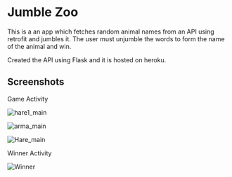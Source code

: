 
# Jumble Zoo

This is a an app which fetches random animal names from an API using retrofit and jumbles it.
The user must unjumble the words to form the name of the animal and win.

Created the API using Flask and it is hosted on heroku.


## Screenshots

Game Activity

![hare1_main](https://user-images.githubusercontent.com/73965147/196348405-1b09d80b-0b83-43bd-a534-9ebfdf804b4a.jpg)

![arma_main](https://user-images.githubusercontent.com/73965147/196348410-635c446d-6d5a-439b-b395-78066a978e1c.jpg)

![Hare_main](https://user-images.githubusercontent.com/73965147/196348416-d8e6bdbc-46a8-44c1-87fb-0704067a1ddb.jpg)


Winner Activity

![Winner](https://user-images.githubusercontent.com/73965147/196348408-aae42228-f049-4e8c-b45c-83f7723f5c99.jpg)
